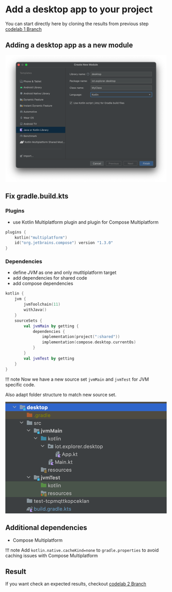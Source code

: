 # Add a desktop app to your project

You can start directly here by cloning the results from previous
step [codelab 1 Branch](https://github.com/michalharakal/kmp-workshop/tree/javaland2023/codelab-1/javaland2023/codelab/iot-explorer)

## Adding a desktop app as a new module

![Desktop](cl2-wizard-1.png)

## Fix gradle.build.kts


### Plugins
* use Kotlin Multiplatform plugin and plugin for Compose Multiplatform

```kotlin
plugins {
    kotlin("multiplatform")
    id("org.jetbrains.compose") version "1.3.0"
}
```


### Dependencies

* define *JVM* as one and only mutltiplatform target
* add dependencies for shared code
* add compose dependencies

```kotlin
kotlin {
    jvm {
        jvmToolchain(11)
        withJava()
    }
    sourceSets {
        val jvmMain by getting {
            dependencies {
                implementation(project(":shared"))
                implementation(compose.desktop.currentOs)
            }
        }
        val jvmTest by getting
    }
}
```

!!! note
Now we have a new source set `jvmMain` and `jvmTest` for JVM specific code.

Also adapt folder structure to match new source set.

![Desktop](cl2-folder-struct.png)

## Additional dependencies
* Compose Multiplatform

!!! note
Add `kotlin.native.cacheKind=none` to `gradle.properties` to avoid caching issues with Compose Multiplatform 

## Result

If you want check an expected results,
checkout [codelab 2 Branch](https://github.com/michalharakal/kmp-workshop/tree/javaland2023/codelab-2/javaland2023/codelab/iot-explorer)